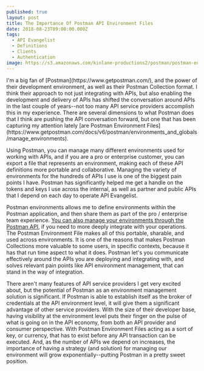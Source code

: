 ```yaml
---
published: true
layout: post
title: The Importance Of Postman API Environment Files
date: 2018-08-23T09:00:00.000Z
tags:
  - API Evangelist
  - Definitions
  - Clients
  - Authentication
image: https://s3.amazonaws.com/kinlane-productions2/postman/postman-environments.png
---
```

<p></p>I'm a big fan of [Postman](https://www.getpostman.com/), and the power of their development environment, as well as their Postman Collection format. I think their approach to not just integrating with APIs, but also enabling the development and delivery of APIs has shifted the conversation around APIs in the last couple of years--not too many API service providers accomplish this in my experience. There are several dimensions to what Postman does that I think are pushing the API conversation forward, but one that has been capturing my attention lately [are Postman Environment Files](https://www.getpostman.com/docs/v6/postman/environments_and_globals/manage_environments).

Using Postman, you can manage many different environments used for working with APIs, and if you are a pro or enterprise customer, you can export a file that represents an environment, making each of these API definitions more portable and collaborative. Managing the variety of environments for the hundreds of APIs I use is one of the biggest pain points I have. Postman has significantly helped me get a handle on the tokens and keys I use across the internal, as well as partner and public APIs that I depend on each day to operate API Evangelist.

Postman environments allows me to define environments within the Postman application, and then share them as part of the pro / enterprise team experience. [You can also manage your environments through the Postman API](https://docs.api.getpostman.com/#a237ffbe-0444-b394-a2c4-b99f691931cf), if you need to more deeply integrate with your operations. The Postman Environment File makes all of this portable, sharable, and used across environments. It is one of the reasons that makes Postman Collections more valuable to some users, in specific contexts, because it has that run time aspect to what it does. Postman let's you communicate effectively around the APIs you are deploying and integrating with, and solves relevant pain points like API environment management, that can stand in the way of integration.

There aren't many features of API service providers I get very excited about, but the potential of Postman as an environment management solution is significant. If Postman is able to establish itself as the broker of credentials at the API environment level, it will give them a significant advantage of other service providers. With the size of their developer base, having visibility at the environment level puts their finger on the pulse of what is going on in the API economy, from both an API provider and consumer perspective. With Postman Environment Files acting as a sort of key, or currency, that has to exist before any API transaction can be executed. And, as the number of APIs we depend on increases, the importance of having a strategy (and solution) for managing our environment will grow exponentially--putting Postman in a pretty sweet position.
